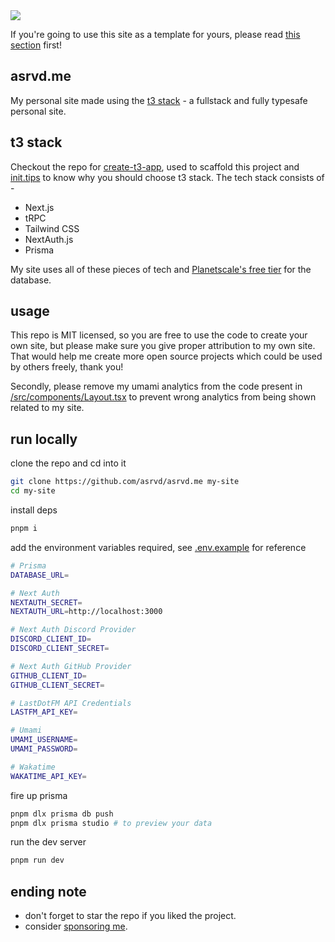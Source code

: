 <img src="https://user-images.githubusercontent.com/68690233/211317069-9fdd4a02-78c9-4215-a397-748025e968de.png"/>

<samp><p>If you're going to use this site as a template for yours, please read [this section](https://github.com/asrvd/asrvd.me#usage) first!</p></samp>

## asrvd.me
My personal site made using the [t3 stack](https://create.t3.gg) - a fullstack and fully typesafe personal site.

## t3 stack
Checkout the repo for [create-t3-app](https://github.com/t3-oss/create-t3-app), used to scaffold this project and [init.tips](https://init.tips) to know why you should choose t3 stack. The tech stack consists of -
- Next.js
- tRPC
- Tailwind CSS
- NextAuth.js
- Prisma

My site uses all of these pieces of tech and [Planetscale's free tier](https://planetscale.com) for the database.

## usage
This repo is MIT licensed, so you are free to use the code to create your own site, but please make sure you give proper attribution to my own site. That would help me create more open source projects which could be used by others freely, thank you!

Secondly, please remove my umami analytics from the code present in [/src/components/Layout.tsx](/src/components/Layout.tsx#L69) to prevent wrong analytics from being shown related to my site.

## run locally
clone the repo and cd into it
```bash
git clone https://github.com/asrvd/asrvd.me my-site
cd my-site
```
install deps
```bash
pnpm i 
```
add the environment variables required, see [.env.example](/.env.example) for reference
```bash
# Prisma
DATABASE_URL=

# Next Auth
NEXTAUTH_SECRET=
NEXTAUTH_URL=http://localhost:3000

# Next Auth Discord Provider
DISCORD_CLIENT_ID=
DISCORD_CLIENT_SECRET=

# Next Auth GitHub Provider
GITHUB_CLIENT_ID=
GITHUB_CLIENT_SECRET=

# LastDotFM API Credentials
LASTFM_API_KEY=

# Umami
UMAMI_USERNAME=
UMAMI_PASSWORD=

# Wakatime
WAKATIME_API_KEY=
```
fire up prisma
```bash
pnpm dlx prisma db push
pnpm dlx prisma studio # to preview your data
```
run the dev server
```bash
pnpm run dev
```

## ending note
- don't forget to star the repo if you liked the project.
- consider [sponsoring me](https://github.com/sponsors/asrvd).
